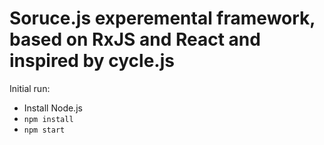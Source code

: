 # Soruce.js experemental framework, based on RxJS and React and inspired by cycle.js

Initial run:

* Install Node.js
* `npm install`
* `npm start`
